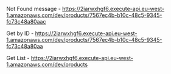 Not Found message - https://2iarwxhgf6.execute-api.eu-west-1.amazonaws.com/dev/products/7567ec4b-b10c-48c5-9345-fc73c48a80aac

Get by ID - https://2iarwxhgf6.execute-api.eu-west-1.amazonaws.com/dev/products/7567ec4b-b10c-48c5-9345-fc73c48a80aa

Get List - https://2iarwxhgf6.execute-api.eu-west-1.amazonaws.com/dev/products